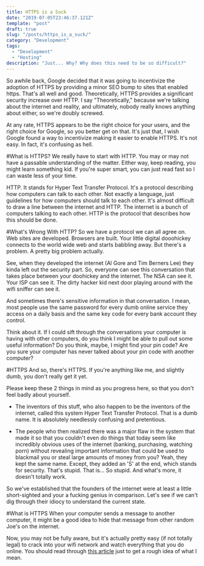```yaml
---
title: HTTPS is a Suck
date: "2019-07-05T23:46:37.121Z"
template: "post"
draft: true
slug: "/posts/https_is_a_suck/"
category: "Development"
tags:
  - "Development"
  - "Hosting"
description: "Just... Why? Why does this need to be so difficult?"
---
```


So awhile back, Google decided that it was going to incentivize the adoption of HTTPS by providing a minor SEO bump to sites that enabled https. That's all well and good. Theoretically, HTTPS provides a significant security increase over HTTP. I say "Theoretically," because we're talking about the internet and reality, and ultimately, nobody really knows anything about either, so we're doubly screwed.

At any rate, HTTPS appears to be the right choice for your users, and the right choice for Google, so you better get on that. It's just that, I wish Google found a way to incentivize making it easier to enable HTTPS. It's not easy. In fact, it's confusing as hell.

#What is HTTPS?
We really have to start with HTTP. You may or may not have a passable understanding of the matter. Either way, keep reading, you might learn something kid. If you're super smart, you can just read fast so I can waste less of your time.

HTTP. It stands for Hyper Text Transfer Protocol. It's a protocol describing how computers can talk to each other. Not exactly a language, just guidelines for how computers should talk to each other. It's almost difficult to draw a line between the internet and HTTP. The internet is a bunch of computers talking to each other. HTTP is the protocol that describes how this should be done.

#What's Wrong With HTTP?
So we have a protocol we can all agree on. Web sites are developed. Browsers are built. Your little digital dooohickey connects to the world wide web and starts babbling away. But there's a problem. A pretty big problem actually.

See, when they developed the internet (Al Gore and Tim Berners Lee) they kinda left out the security part. So, everyone can see this conversation that takes place between your doohickey and the internet. The NSA can see it. Your ISP can see it. The dirty hacker kid next door playing around with the wifi sniffer can see it.

And sometimes there's sensitive information in that conversation. I mean, most people use the same password for every dumb online service they access on a daily basis and the same key code for every bank account they control.

Think about it. If I could sift through the conversations your computer is having with other computers, do you think I might be able to pull out some useful information? Do you think, maybe, I might find your pin code? Are you sure your computer has never talked about your pin code with another computer?

#HTTPS
And so, there's HTTPS. If you're anything like me, and slightly dumb, you don't really get it yet.

Please keep these 2 things in mind as you progress here, so that you don't feel badly about yourself.

- The inventors of this stuff, who also happen to be the inventors of the internet, called this system Hyper Text Transfer Protocol. That is a dumb name. It is absolutely needlessly confusing and pretentious.  

- The people who then realized there was a major flaw in the system that made it so that you couldn't even do things that today seem like incredibly obvious uses of the internet (banking, purchasing, watching porn) without revealing important information that could be used to blackmail you or steal large amounts of money from you? Yeah, they kept the same name. Except, they added an 'S' at the end, which stands for security. That's stupid. That is... So stupid. And what's more, it doesn't totally work.

So we've established that the founders of the internet were at least a little short-sighted and your a fucking genius in comparison. Let's see if we can't dig through their idiocy to understand the current state.

#What is HTTPS
When your computer sends a message to another computer, it might be a good idea to hide that message from other random Joe's on the internet. 

Now, you may not be fully aware, but it's actually pretty easy (if not totally legal) to crack into your wifi network and watch everything that you do online. You should read through [this article](https://www.howtogeek.com/181767/htg-explains-what-is-https-and-why-should-i-care/) just to get a rough idea of what I mean.
